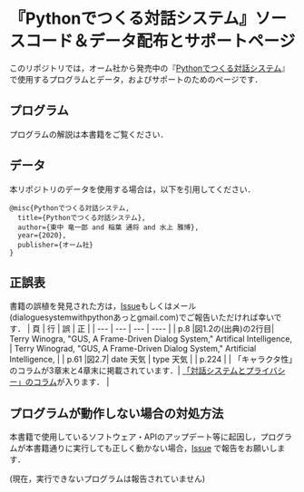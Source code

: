 # 『Pythonでつくる対話システム』ソースコード＆データ配布とサポートページ

このリポジトリでは，オーム社から発売中の『[Pythonでつくる対話システム](https://www.ohmsha.co.jp/book/9784274224799/)』で使用するプログラムとデータ，およびサポートのためのページです．


## プログラム

プログラムの解説は本書籍をご覧ください．


## データ

本リポジトリのデータを使用する場合は，以下を引用してください．
```
@misc{Pythonでつくる対話システム,
  title={Pythonでつくる対話システム},
  author={東中 竜一郎 and 稲葉 通将 and 水上 雅博},
  year={2020},
  publisher={オーム社}
}
```

## 正誤表
書籍の誤植を発見された方は，[Issue]( https://github.com/dsbook/dsbook/issues/new)もしくはメール(dialoguesystemwithpythonあっとgmail.com)でご報告いただければ幸いです．
| 頁 | 行 | 誤 | 正 |
| --- | --- | --- | ---- |
| p.8 |図1.2の(出典)の2行目| Terry Winogra, "GUS, A Frame-Driven Dialog System," Artifical Intelligence, | Terry Winograd, "GUS, A Frame-Driven Dialog System," Artificial Intelligence, |
| p.61 |図2.7| date 天気 | type 天気 |
| p.224 | | 「キャラクタ性」のコラムが3章末と4章末に掲載されています．| [「対話システムとプライバシー」のコラム](/正誤表_Pythonでつくる対話システム（第1版第1刷200305）.pdf)が入ります． |



## プログラムが動作しない場合の対処方法

本書籍で使用しているソフトウェア・APIのアップデート等に起因し，プログラムが本書籍通りに実行しても正しく動かない場合，[Issue]( https://github.com/dsbook/dsbook/issues/new) で報告をお願いします．

(現在，実行できないプログラムは報告されていません)
